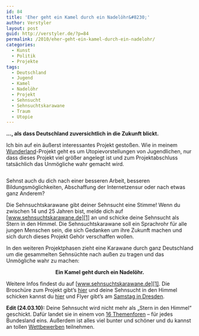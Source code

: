 ```yaml
---
id: 84
title: 'Eher geht ein Kamel durch ein Nadelöhr&#8230;'
author: Verstyler
layout: post
guid: http://verstyler.de/?p=84
permalink: /2010/eher-geht-ein-kamel-durch-ein-nadelohr/
categories:
  - Kunst
  - Politik
  - Projekte
tags:
  - Deutschland
  - Jugend
  - Kamel
  - Nadelöhr
  - Projekt
  - Sehnsucht
  - Sehnsuchtskarawane
  - Traum
  - Utopie
---
```

**&#8230;, als dass Deutschland zuversichtlich in die Zukunft blickt.**

Ich bin auf ein äußerst interessantes Projekt gestoßen. Wie in meinem <a href="http://mein-wunderland.eu" target="_blank">Wunderland</a>-Projekt geht es um Utopievorstellungen von Jugendlichen, nur dass dieses Projekt viel größer angelegt ist und zum Projektabschluss tatsächlich das Unmögliche wahr gemacht wird.

<p style="text-align: center;">
  <a href="http://sehnsuchtskarawane.de"><img class=" aligncenter" src="http://verstyler.de/wp-content/lg-gallery/Grafik/flyer_sehnsuchtskarawane_13februar_a.jpg" alt="" /></a>
</p>

Sehnst auch du dich nach einer besseren Arbeit, besseren Bildungsmöglichkeiten, Abschaffung der Internetzensur oder nach etwas ganz Anderem?

Die Sehnsuchtskarawane gibt deiner Sehnsucht eine Stimme! Wenn du zwischen 14 und 25 Jahren bist, melde dich auf [www.sehnsuchtskarawane.de][1] an und schicke deine Sehnsucht als Stern in den Himmel. Die Sehnsuchtskarawane soll ein Sprachrohr für alle jungen Menschen sein, die sich Gedanken um ihre Zukunft machen und sich durch dieses Projekt Gehör verschaffen wollen.

In den weiteren Projektphasen zieht eine Karawane durch ganz Deutschland um die gesammelten Sehnsüchte nach außen zu tragen und das Unmögliche wahr zu machen:

<p style="text-align: center;">
  <strong>Ein Kamel geht durch ein Nadelöhr.</strong>
</p>

Weitere Infos findest du auf [www.sehnsuchtskarawane.de][1]. Die Broschüre zum Projekt gibt&#8217;s <a title="Ausführliche Projektbeschreibung" href="http://www.sehnsuchtskarawane.de/html/tools.html" target="_blank">hier</a> und deine Sehnsucht in den Himmel schicken kannst du <a title="Gib deiner Sehnsucht eine Stimme!" href="http://www.sehnsuchtskarawane.de/generieren.html" target="_blank">hier</a> und Flyer gibt&#8217;s am <a href="http://www.dresden-nazifrei.com/" target="_blank">Samstag in Dresden</a>.

**Edit (24.03.10):** Deine Sehnsucht wird nicht mehr als &#8222;Stern in den Himmel&#8220; geschickt. Dafür landet sie in einem von <a href="http://www.sehnsuchtskarawane.de/forum/themenforen.php" target="_blank">16 Themenforen</a> &#8211; für jedes Bundesland eins. Außerdem ist alles viel bunter und schöner und du kannst an tollen <a href="http://www.sehnsuchtskarawane.de/forum/" target="_blank">Wettbewerben</a> teilnehmen.

 [1]: http://www.sehnsuchtskarawane.de/